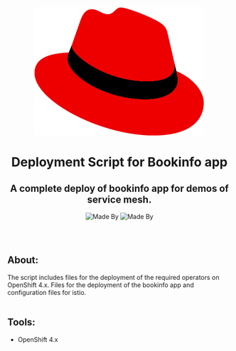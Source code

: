 <p align="center">
    <img alt="Red Hat Logo" src="Logo-RedHat-Hat-Color-RGB.png">
</p>

<h1 align="center">
    Deployment Script for Bookinfo app
</h1>

<h2 align="center">
    A complete deploy of bookinfo app for demos of service mesh.
</h2>

<p align="center">
    <!-- <img alt="CentOS Version" src="https://img.shields.io/badge/Linux-CentOS8-green"> -->
    <img alt="Made By" src="https://img.shields.io/badge/Made%20By-Hugo%20Pfeffer-blue?style=for-the-badge">
    <img alt="Made By" src="https://img.shields.io/badge/License-GPL%203.0-green?style=for-the-badge">
</p>

</br>
</br>
<h2>About:</h2>
The script includes files for the deployment of the required operators on OpenShift 4.x. Files for the deployment of the bookinfo app and configuration files for istio.  
</br></br>

<h2>Tools:</h2>
<ul>
    <li>OpenShift 4.x</li>
</ul>
</br>









